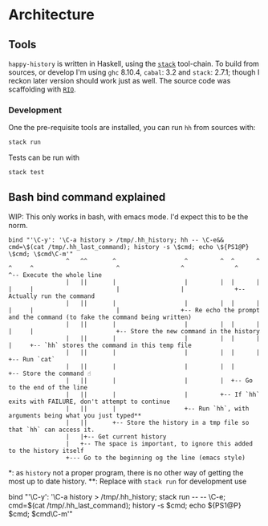 # Architecture

## Tools
`happy-history` is written in Haskell, using the [`stack`](https://docs.haskellstack.org/) tool-chain.
To build from sources, or develop I'm using `ghc` 8.10.4, `cabal`: 3.2 and `stack`: 2.7.1; though I reckon later version should work just as well.
The source code was scaffolding with [`RIO`](https://hackage.haskell.org/package/rio).

### Development
One the pre-requisite tools are installed, you can run `hh` from sources with:
```bash
stack run
```

Tests can be run with
```bash
stack test
```

## Bash bind command explained
WIP: This only works in bash, with emacs mode. I'd expect this to be the norm.

```
bind "'\C-y': '\C-a history > /tmp/.hh_history; hh -- \C-e&& cmd=\$(cat /tmp/.hh_last_command); history -s \$cmd; echo \${PS1@P} \$cmd; \$cmd\C-m'"
                ^   ^^       ^                   ^         ^  ^      ^   ^     ^                       ^                 ^              ^     ^-- Execute the whole line
                |   ||       |                   |         |  |      |   |     |                       |                 |              +-- Actually run the command
                |   ||       |                   |         |  |      |   |     |                       |                 +-- Re echo the prompt and the command (to fake the command being written)
                |   ||       |                   |         |  |      |   |     |                       +-- Store the new command in the history
                |   ||       |                   |         |  |      |   |     +-- `hh` stores the command in this temp file
                |   ||       |                   |         |  |      |   +-- Run `cat`
                |   ||       |                   |         |  |      +-- Store the command ☝️
                |   ||       |                   |         |  +-- Go to the end of the line
                |   ||       |                   |         +-- If `hh` exits with FAILURE, don't attempt to continue
                |   ||       |                   +-- Run `hh`, with arguments being what you just typed**
                |   ||       +-- Store the history in a tmp file so that `hh` can access it.
                |   |+-- Get current history
                |   +-- The space is important, to ignore this added to the history itself
                +--- Go to the beginning og the line (emacs style)
```

*: as `history` not a proper program, there is no other way of getting the most up to date history.
**: Replace with `stack run` for development use

bind "'\C-y': '\C-a history > /tmp/.hh_history; stack run -- -- \C-e; cmd=\$(cat /tmp/.hh_last_command); history -s \$cmd; echo \${PS1@P} \$cmd; \$cmd\C-m'"
